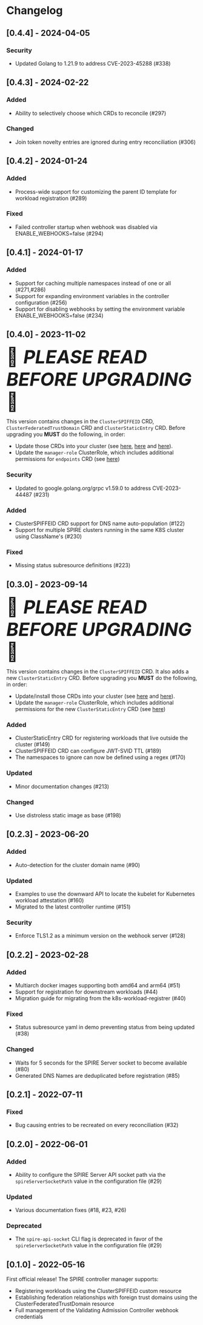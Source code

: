 # Changelog

## [0.4.4] - 2024-04-05

### Security

- Updated Golang to 1.21.9 to address CVE-2023-45288 (#338)

## [0.4.3] - 2024-02-22

### Added

- Ability to selectively choose which CRDs to reconcile (#297)

### Changed

- Join token novelty entries are ignored during entry reconciliation (#306)

## [0.4.2] - 2024-01-24

### Added

- Process-wide support for customizing the parent ID template for workload registration (#289)

### Fixed

- Failed controller startup when webhook was disabled via ENABLE_WEBHOOKS=false (#294)

## [0.4.1] - 2024-01-17

### Added

- Support for caching multiple namespaces instead of one or all (#271,#286)
- Support for expanding environment variables in the controller configuration (#256)
- Support for disabling webhooks by setting the environment variable ENABLE_WEBHOOKS=false (#234)

## [0.4.0] - 2023-11-02

<font size='7'>:rotating_light: ***PLEASE READ BEFORE UPGRADING*** :rotating_light:</font>

 This version contains changes in the `ClusterSPIFFEID` CRD, `ClusterFederatedTrustDomain` CRD and `ClusterStaticEntry` CRD. Before upgrading you __MUST__ do the following, in order:

- Update those CRDs into your cluster (see [here](./config/crd/bases/spire.spiffe.io_clusterspiffeids.yaml), [here](./config/crd/bases/spire.spiffe.io_clusterfederatedtrustdomains.yaml) and [here](.config/crd/bases/spire.spiffe.io_clusterstaticentries.yaml)).
- Update the `manager-role` ClusterRole, which includes additional permissions for `endpoints` CRD (see [here](./config/rbac/role.yaml))

### Security

- Updated to google.golang.org/grpc v1.59.0 to address CVE-2023-44487 (#231)

### Added

- ClusterSPIFFEID CRD support for DNS name auto-population (#122)
- Support for multiple SPIRE clusters running in the same K8S cluster using ClassName's (#230)

### Fixed

- Missing status subresource definitions (#223)

## [0.3.0] - 2023-09-14

<font size='7'>:rotating_light: ***PLEASE READ BEFORE UPGRADING*** :rotating_light:</font>

 This version contains changes in the `ClusterSPIFFEID` CRD. It also adds a new `ClusterStaticEntry` CRD. Before upgrading you __MUST__ do the following, in order:

- Update/install those CRDs into your cluster (see [here](./config/crd/bases/spire.spiffe.io_clusterstaticentries.yaml) and [here](./config/crd/bases/spire.spiffe.io_clusterspiffeids.yaml)).
- Update the `manager-role` ClusterRole, which includes additional permissions for the new `ClusterStaticEntry` CRD (see [here](./config/rbac/role.yaml))

### Added

- ClusterStaticEntry CRD for registering workloads that live outside the cluster (#149)
- ClusterSPIFFEID CRD can configure JWT-SVID TTL (#189)
- The namespaces to ignore can now be defined using a regex (#170)

### Updated

- Minor documentation changes (#213)

### Changed

- Use distroless static image as base (#198)

## [0.2.3] - 2023-06-20

### Added

- Auto-detection for the cluster domain name (#90)

### Updated

- Examples to use the downward API to locate the kubelet for Kubernetes workload attestation (#160)
- Migrated to the latest controller runtime (#151)

### Security

- Enforce TLS1.2 as a minimum version on the webhook server (#128)

## [0.2.2] - 2023-02-28

### Added

- Multiarch docker images supporting both amd64 and arm64 (#51)
- Support for registration for downstream workloads (#44)
- Migration guide for migrating from the k8s-workload-registrer (#40)

### Fixed

- Status subresource yaml in demo preventing status from being updated (#38)

### Changed

- Waits for 5 seconds for the SPIRE Server socket to become available (#80)
- Generated DNS Names are deduplicated before registration (#85)

## [0.2.1] - 2022-07-11

### Fixed

- Bug causing entries to be recreated on every reconciliation (#32)

## [0.2.0] - 2022-06-01

### Added

- Ability to configure the SPIRE Server API socket path via the `spireServerSocketPath` value in the configuration file (#29)

### Updated

- Various documentation fixes (#18, #23, #26)

### Deprecated

- The `spire-api-socket` CLI flag is deprecated in favor of the `spireServerSocketPath` value in the configuration file (#29)

## [0.1.0] - 2022-05-16

First official release! The SPIRE controller manager supports:
- Registering workloads using the ClusterSPIFFEID custom resource
- Establishing federation relationships with foreign trust domains using the ClusterFederatedTrustDomain resource
- Full management of the Validating Admission Controller webhook credentials
